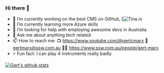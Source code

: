 ### Hi there 👋

- 🔭 I’m currently working on the best CMS on GitHub, [![Tina.io](https://tina.io)
- 🌱 I’m currently learning more Azure skills
- 🤔 I’m looking for help with employing awesome devs in Australia
- 💬 Ask me about anything tech related
- 📫 How to reach me: 
    📺 https://www.youtube.com/@gertcmarx
    📧 gertmarx@ssw.com.au
    🧑‍💻 https://www.ssw.com.au/people/gert-marx
- ⚡ Fun fact: I can play 4 instruments really badly

[![Gert's github stats](https://github-readme-stats.vercel.app/api?username=marxoz&theme=dark)](https://github.com/marxoz/github-readme-stats)
<!--
**Marxoz/Marxoz** is a ✨ _special_ ✨ repository because its `README.md` (this file) appears on your GitHub profile.

Here are some ideas to get you started:

- 🔭 I’m currently working on ...
- 🌱 I’m currently learning ...
- 👯 I’m looking to collaborate on ...
- 🤔 I’m looking for help with ...
- 💬 Ask me about ...
- 📫 How to reach me: ...
- 😄 Pronouns: ...
- ⚡ Fun fact: ...
-->
